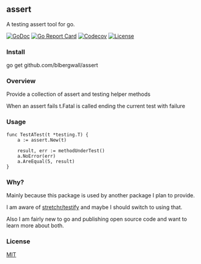 ## assert
A testing assert tool for go.

[![GoDoc](http://img.shields.io/badge/go-documentation-blue.svg)](http://godoc.org/github.com/blbergwall/assert)
[![Go Report Card](https://goreportcard.com/badge/github.com/blbergwall/assert)](https://goreportcard.com/report/github.com/blbergwall/assert)
[![Codecov](https://img.shields.io/codecov/c/github/blbergwall/assert.svg)](https://codecov.io/gh/blbergwall/assert)
[![License](http://img.shields.io/badge/license-mit-blue.svg)](https://github.com/blbergwall/assert/blob/master/LICENSE.txt)

### Install
go get github.com/blbergwall/assert

### Overview
Provide a collection of assert and testing helper methods

When an assert fails t.Fatal is called ending the current test with failure

### Usage

```
func TestATest(t *testing.T) {
	a := assert.New(t)

	result, err := methodUnderTest()
	a.NoError(err)
	a.AreEqual(5, result)
}
```

### Why?
Mainly because this package is used by another package I plan to provide.

I am aware of [stretchr/testify](https://github.com/stretchr/testify) and
maybe I should switch to using that.

Also I am fairly new to go and publishing open source code and want to learn
more about both.

### License
[MIT](https://github.com/blbergwall/depend/blob/master/LICENSE.txt)
